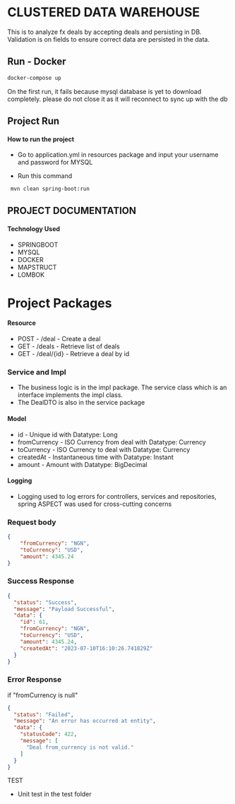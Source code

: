 
# CLUSTERED DATA WAREHOUSE

This is to analyze fx deals by accepting deals and persisting in DB. Validation is on fields to ensure correct data are persisted in the data.


##  Run - Docker
```sh
docker-compose up
```
On the first run, it fails because mysql database is yet to download completely. please do not close it as it will reconnect to sync up with the db

## Project Run
#### How to run the project
- Go to application.yml in resources package and input your username and password for MYSQL

- Run this command
```sh
 mvn clean spring-boot:run
```

## PROJECT DOCUMENTATION

#### Technology Used
- SPRINGBOOT
- MYSQL
- DOCKER
- MAPSTRUCT
- LOMBOK

# Project Packages
#### Resource
- POST - /deal - Create a deal
- GET - /deals - Retrieve list of deals
- GET - /deal/{id} - Retrieve a deal by id

### Service and Impl
- The business logic is in the impl package. The service class which is an interface implements the impl class.
- The DealDTO is also in the service package

#### Model
- id - Unique id with Datatype: Long
- fromCurrency - ISO Currency from deal with Datatype: Currency
- toCurrency - ISO Currency to deal with Datatype: Currency
- createdAt - Instantaneous time with Datatype: Instant
- amount - Amount with Datatype: BigDecimal

#### Logging
- Logging used to log errors for controllers, services and repositories, spring ASPECT was used for cross-cutting concerns

### Request body
```json
{
    "fromCurrency": "NGN",
    "toCurrency": "USD",
    "amount": 4345.24
}
```

### Success Response
```json
{
  "status": "Success",
  "message": "Payload Successful",
  "data": {
    "id": 61,
    "fromCurrency": "NGN",
    "toCurrency": "USD",
    "amount": 4345.24,
    "createdAt": "2023-07-10T16:10:26.741829Z"
  }
}
```

### Error Response
if "fromCurrency is null"
```json
{
  "status": "Failed",
  "message": "An error has occurred at entity",
  "data": {
    "statusCode": 422,
    "message": [
      "Deal from_currency is not valid."
    ]
  }
}
```

TEST
- Unit test in the test folder
